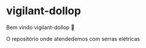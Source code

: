 # vigilant-dollop

Bem vindo vigilant-dollop :tada:

O repositório onde atendedemos com serras elétricas
